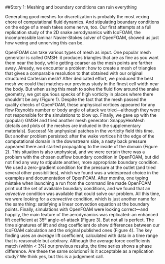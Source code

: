 ##Story 1: Meshing and boundary conditions can ruin everything

Generating good meshes for discretization  is probably the most vexing chore of computational fluid dynamics. 
And stipulating boundary conditions on the edge of a mesh takes some nerve, too. 
Our first attempts at a full replication study of the 2D snake aerodynamics with IcoFOAM, the incompressible laminar Navier-Stokes solver of OpenFOAM, showed us just how vexing and unnerving this can be.

OpenFOAM can take various types of mesh as input. 
One popular mesh generator is called GMSH: it produces triangles that are as fine as you want them near the body, while getting coarser as the mesh points are farther away. 
Already, we encounter a problem: how to create a mesh of triangles that gives a comparable resolution to that obtained with our original structured Cartesian mesh? 
After dedicated effort, we produced the best mesh we could that matches our previous study in the finest cell width near the body. 
But when using this mesh to solve the fluid flow around the snake geometry, we got spurious specks of high vorticity in places where there shouldn’t be any (Figure 1). 
Despite the fact that the mesh passed the quality checks of OpenFOAM, these unphysical vortices appeared for any flow Reynolds number or body angle of attack we tried—although they were not responsible for the simulations to blow up.
Finally, we gave up with the (popular) GMSH and tried another mesh generator: SnappyHexMesh (details and plots of the meshes are included in the supplementary materials). 
Success! 
No unphysical patches in the vorticity field this time. 
But another problem persisted: after the wake vortices hit the edge of the computational domain in the downstream side, a nasty back pressure appeared there and started propagating to the inside of the domain (Figure 2). 
This situation is also unphysical, and we were certain there was a problem with the chosen outflow boundary condition in OpenFOAM, but did not find any way to stipulate another, more appropriate boundary condition. 
We used a zero-gradient condition for the pressure at the outlet (and tried several other possibilities), which we found was a widespread choice in the examples and documentation of OpenFOAM. 
After months, one typing mistake when launching a run from the command line made OpenFOAM print out the set of available boundary conditions, and we found that an _advective_ condition was available that could solve our problem. 
All this time, we were looking for a _convective_ condition, which is just another name for the same thing: satisfying a linear convection equation at the boundary points. 
Finally, simulations with OpenFOAM were looking correct—and happily, the main feature of the aerodynamics was replicated: an enhanced lift coefficient at 35º angle-of-attack (Figure 3). 
But not all is perfect. 
The time signatures of lift and drag coefficient do show differences between our IcoFOAM calculation and the original published ones (Figure 4). 
The key finding uses an _average_ lift coefficient, calculated with data in a time range that is reasonable but arbitrary. 
Although the average force coefficients match (within < 3%) our previous results, the time series shows a phase difference. 
Are these the same solutions? 
Is it acceptable as a replication study? 
We think yes, but this is a judgement call.